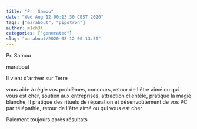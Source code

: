 ```yaml
---
title: "Pr. Samou"
date: "Wed Aug 12 00:13:30 CEST 2020"
tags: ["marabout", "pipotron"]
author: m1ch3l
categories: ["generated"]
slug: "marabout/2020-08-12-00:13:30"
---
```


Pr. Samou

marabout

Il vient d'arriver sur Terre

vous aide à régle vos problèmes, concours, retour de l'être aimé ou qui vous est cher, soutien aux entreprises, attraction clientèle, pratique la magie blanche, il pratique des rituels de réparation et désenvoûtement de vos PC par télépathie, retour de l'être aimé ou qui vous est cher

Paiement toujours après résultats
